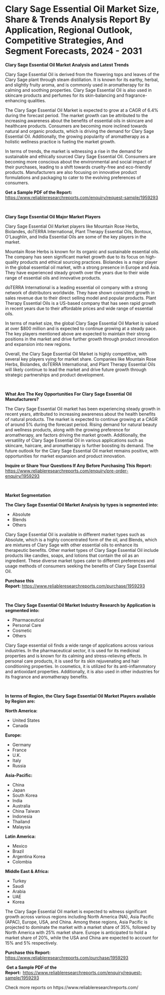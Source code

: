 <p><h1>Clary Sage Essential Oil Market Size, Share & Trends Analysis Report By Application, Regional Outlook, Competitive Strategies, And Segment Forecasts, 2024 - 2031</h1></p><p><strong>Clary Sage Essential Oil Market Analysis and Latest Trends</strong></p>
<p><p>Clary Sage Essential Oil is derived from the flowering tops and leaves of the Clary Sage plant through steam distillation. It is known for its earthy, herbal, and slightly fruity aroma, and is commonly used in aromatherapy for its calming and soothing properties. Clary Sage Essential Oil is also used in skincare products and perfumes for its skin-balancing and fragrance-enhancing qualities.</p><p>The Clary Sage Essential Oil Market is expected to grow at a CAGR of 6.4% during the forecast period. The market growth can be attributed to the increasing awareness about the benefits of essential oils in skincare and healthcare products. Consumers are becoming more inclined towards natural and organic products, which is driving the demand for Clary Sage Essential Oil. Additionally, the growing popularity of aromatherapy as a holistic wellness practice is fueling the market growth.</p><p>In terms of trends, the market is witnessing a rise in the demand for sustainable and ethically sourced Clary Sage Essential Oil. Consumers are becoming more conscious about the environmental and social impact of their purchases, leading to a shift towards cruelty-free and eco-friendly products. Manufacturers are also focusing on innovative product formulations and packaging to cater to the evolving preferences of consumers.</p></p>
<p><strong>Get a Sample PDF of the Report:&nbsp;</strong> <a href="https://www.reliableresearchreports.com/enquiry/request-sample/1959293">https://www.reliableresearchreports.com/enquiry/request-sample/1959293</a></p>
<p>&nbsp;</p>
<p><strong>Clary Sage Essential Oil Major Market Players</strong></p>
<p><p>Clary Sage Essential Oil Market players like Mountain Rose Herbs, Biolandes, doTERRA International, Plant Therapy Essential Oils, Bontoux, O'Laughlin, and India Essential Oils are some of the key players in the market. </p><p>Mountain Rose Herbs is known for its organic and sustainable essential oils. The company has seen significant market growth due to its focus on high-quality products and ethical sourcing practices. Biolandes is a major player in the global essential oil market, with a strong presence in Europe and Asia. They have experienced steady growth over the years due to their wide range of essential oils and innovative products.</p><p>doTERRA International is a leading essential oil company with a strong network of distributors worldwide. They have shown consistent growth in sales revenue due to their direct selling model and popular products. Plant Therapy Essential Oils is a US-based company that has seen rapid growth in recent years due to their affordable prices and wide range of essential oils.</p><p>In terms of market size, the global Clary Sage Essential Oil Market is valued at over $800 million and is expected to continue growing at a steady pace. The key players mentioned above are expected to maintain their strong positions in the market and drive further growth through product innovation and expansion into new regions.</p><p>Overall, the Clary Sage Essential Oil Market is highly competitive, with several key players vying for market share. Companies like Mountain Rose Herbs, Biolandes, doTERRA International, and Plant Therapy Essential Oils will likely continue to lead the market and drive future growth through strategic partnerships and product development.</p></p>
<p>&nbsp;</p>
<p><strong>What Are The Key Opportunities For Clary Sage Essential Oil Manufacturers?</strong></p>
<p><p>The Clary Sage Essential Oil market has been experiencing steady growth in recent years, attributed to increasing awareness about the health benefits of natural products. The market is expected to continue growing at a CAGR of around 5% during the forecast period. Rising demand for natural beauty and wellness products, along with the growing preference for aromatherapy, are factors driving the market growth. Additionally, the versatility of Clary Sage Essential Oil in various applications such as skincare, haircare, and aromatherapy is further boosting its demand. The future outlook for the Clary Sage Essential Oil market remains positive, with opportunities for market expansion and product innovation.</p></p>
<p><strong>Inquire or Share Your Questions If Any Before Purchasing This Report:</strong> <a href="https://www.reliableresearchreports.com/enquiry/pre-order-enquiry/1959293">https://www.reliableresearchreports.com/enquiry/pre-order-enquiry/1959293</a></p>
<p>&nbsp;</p>
<p><strong>Market Segmentation</strong></p>
<p><strong>The Clary Sage Essential Oil Market Analysis by types is segmented into:</strong></p>
<p><ul><li>Absolute</li><li>Blends</li><li>Others</li></ul></p>
<p><p>Clary Sage Essential Oil is available in different market types such as Absolute, which is a highly concentrated form of the oil, and Blends, which are mixtures of Clary Sage with other essential oils to enhance its therapeutic benefits. Other market types of Clary Sage Essential Oil include products like candles, soaps, and lotions that contain the oil as an ingredient. These diverse market types cater to different preferences and usage methods of consumers seeking the benefits of Clary Sage Essential Oil.</p></p>
<p><strong>Purchase this Report:&nbsp;</strong><a href="https://www.reliableresearchreports.com/purchase/1959293">https://www.reliableresearchreports.com/purchase/1959293</a></p>
<p>&nbsp;</p>
<p><strong>The Clary Sage Essential Oil Market Industry Research by Application is segmented into:</strong></p>
<p><ul><li>Pharmaceutical</li><li>Personal Care</li><li>Cosmetic</li><li>Others</li></ul></p>
<p><p>Clary Sage essential oil finds a wide range of applications across various industries. In the pharmaceutical sector, it is used for its medicinal properties and is known for its calming and stress-relieving effects. In personal care products, it is used for its skin rejuvenating and hair conditioning properties. In cosmetics, it is utilized for its anti-inflammatory and antioxidant properties. Additionally, it is also used in other industries for its fragrance and aromatherapy benefits.</p></p>
<p>&nbsp;</p>
<p><strong>In terms of Region, the Clary Sage Essential Oil Market Players available by Region are:</strong></p>
<p>
    <p> <strong> North America: </strong>
        <ul>
            <li>United States</li>
            <li>Canada</li>
        </ul>
        </p> 
    <p> <strong> Europe: </strong>
        <ul>
            <li>Germany</li>
            <li>France</li>
            <li>U.K.</li>
            <li>Italy</li>
            <li>Russia</li>
        </ul>
        </p> 
    <p> <strong> Asia-Pacific: </strong>
        <ul>
            <li>China</li>
            <li>Japan</li>
            <li>South Korea</li>
            <li>India</li>
            <li>Australia</li>
            <li>China Taiwan</li>
            <li>Indonesia</li>
            <li>Thailand</li>
            <li>Malaysia</li>
        </ul>
        </p> 
    <p> <strong> Latin America: </strong>
        <ul>
            <li>Mexico</li>
            <li>Brazil</li>
            <li>Argentina Korea</li>
            <li>Colombia</li>
        </ul>
        </p> 
    <p> <strong> Middle East & Africa: </strong>
        <ul>
            <li>Turkey</li>
            <li>Saudi</li>
            <li>Arabia</li>
            <li>UAE</li>
            <li>Korea</li>
        </ul>
    </p>
    </p>
<p><p>The Clary Sage Essential Oil market is expected to witness significant growth across various regions including North America (NA), Asia Pacific (APAC), Europe, USA, and China. Among these regions, Asia Pacific is projected to dominate the market with a market share of 35%, followed by North America with 25% market share. Europe is anticipated to hold a market share of 20%, while the USA and China are expected to account for 15% and 5% respectively.</p></p>
<p><strong>Purchase this Report: </strong><a href="https://www.reliableresearchreports.com/purchase/1959293">https://www.reliableresearchreports.com/purchase/1959293</a></p>
<p>&nbsp;<strong>Get a Sample PDF of the Report:&nbsp;&nbsp;</strong><a href="https://www.reliableresearchreports.com/enquiry/request-sample/1959293">https://www.reliableresearchreports.com/enquiry/request-sample/1959293</a></p>
<p><strong></strong></p>
<p>Check more reports on https://www.reliableresearchreports.com/</p>
